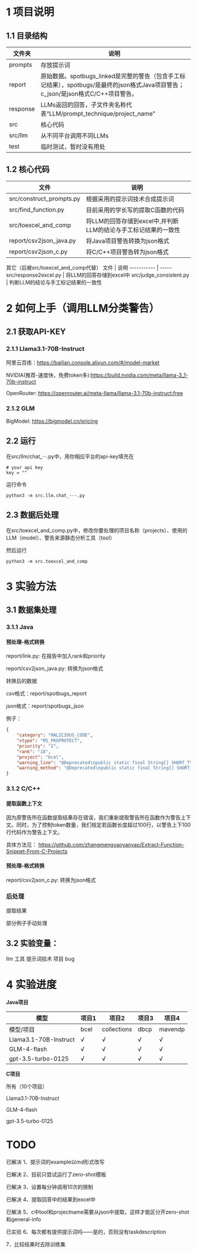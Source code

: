 # 1 项目说明
## 1.1 目录结构
文件夹       | 说明
----------- | -----
prompts  | 存放提示词
report  | 原始数据。spotbugs_linked是完整的警告（包含手工标记结果），spotbugs/是最终的json格式Java项目警告；c_json/是json格式C/C++项目警告。
response  | LLMs返回的回答，子文件夹名称代表“LLM/prompt_technique/project_name”
src  | 核心代码
src/llm  | 从不同平台调用不同LLMs
test  | 临时测试，暂时没有用处

## 1.2 核心代码
文件       | 说明
----------- | -----
src/construct_prompts.py  | 根据采用的提示词技术合成提示词
src/find_function.py  | 目前采用的学长写的提取C函数的代码
src/toexcel_and_comp  | 将LLM的回答存储到excel中,并判断LLM的结论与手工标记结果的一致性
report/csv2json_java.py  | 将Java项目警告转换为json格式
report/csv2json_c.py  | 将C/C++项目警告转为json格式

其它（后被src/toexcel_and_comp代替）
文件       | 说明
----------- | -----
src/response2excel.py  | 将LLM的回答存储到excel中
src/judge_consistent.py  | 判断LLM的结论与手工标记结果的一致性


# 2 如何上手（调用LLM分类警告）
## 2.1 获取API-KEY
### 2.1.1 Llama3.1-70B-Instruct
阿里云百炼：https://bailian.console.aliyun.com/#/model-market

NVIDIA(推荐-速度快，免费token多):https://build.nvidia.com/meta/llama-3_1-70b-instruct

OpenRouter: https://openrouter.ai/meta-llama/llama-3.1-70b-instruct:free

### 2.1.2 GLM
BigModel: https://bigmodel.cn/pricing

## 2.2 运行
在src/llm/chat_···.py中，用你相应平台的api-key填充在
```
# your api key
key = ""
```
运行命令
```
python3 -m src.llm.chat_···.py
```

## 2.3 数据后处理
在src/toexcel_and_comp.py中，修改你要处理的项目名称（projects）、使用的LLM（model）、警告来源静态分析工具（tool）

然后运行
```
python3 -m src.toexcel_and_comp
```

# 3 实验方法

## 3.1 数据集处理
### 3.1.1 Java
#### 预处理-格式转换
report/link.py: 在报告中加入rank和priority

report/csv2json_java.py: 转换为json格式

转换后的数据

csv格式：report/spotbugs_report

json格式：report/spotbugs_json

例子：

``` json
{
    "category": "MALICIOUS_CODE",
    "vtype": "MS_PKGPROTECT",
    "priority": "2",
    "rank": "18",
    "project": "bcel",
    "warning_line": "@Deprecated\npublic static final String[] SHORT_TYPE_NAMES = { ILLEGAL_TYPE, ILLEGAL_TYPE, ILLEGAL_TYPE, ILLEGAL_TYPE, \"Z\", \"C\", \"F\", \"D\", \"B\", \"S\", \"I\", \"J\", \"V\", ILLEGAL_TYPE, ILLEGAL_TYPE, ILLEGAL_TYPE };",
    "warning_method": "@Deprecated\npublic static final String[] SHORT_TYPE_NAMES = { ILLEGAL_TYPE, ILLEGAL_TYPE, ILLEGAL_TYPE, ILLEGAL_TYPE, \"Z\", \"C\", \"F\", \"D\", \"B\", \"S\", \"I\", \"J\", \"V\", ILLEGAL_TYPE, ILLEGAL_TYPE, ILLEGAL_TYPE };"
}
``` 

### 3.1.2 C/C++
#### 提取函数上下文
因为原警告所在函数提取结果存在错误，我们重新提取警告所在函数作为警告上下文。同时，为了控制token数量，我们规定若函数长度超过100行，以警告上下100行代码作为警告上下文。

具体方法见：
https://github.com/zhangmengyaoyaoyao/Extract-Function-Snippet-From-C-Projects

#### 预处理-格式转换
report/csv2json_c.py: 转换为json格式

### 后处理
提取结果

部分例子手动处理

## 3.2 实验变量：
llm
工具
提示词技术
项目
bug


# 4 实验进度
**Java项目**

模型    | 项目1  | 项目2 | 项目3 | 项目4 
-------- | ----- | ----- | ----- | -----  
模型/项目 | bcel  |  collections  |  dbcp  |  mavendp
Llama3.1-70B-Instruct | √ | √ | √ | √ 
GLM-4-flash | √ | √ | √ | √ 
gpt-3.5-turbo-0125 | √ | √ | √ | √

**C项目**

所有（10个项目）

Llama3.1-70B-Instruct

GLM-4-flash

gpt-3.5-turbo-0125


# TODO
已解决 1、提示词的example以md形式改写

已解决 2、目前只尝试运行了zero-shot模板

已解决 3、设置每分钟调用10次的限制

已解决 4、提取回答中的结果到excel中

已解决 5、c中tool和projectname需要从json中提取，这样才能区分开zero-shot和general-info

已实验 6、每次都有提供提示词吗——是的，否则没有taskdescription

7、比较结果时去除训练集

